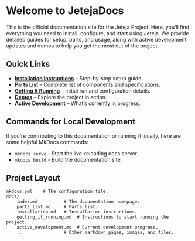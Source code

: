 # Welcome to JetejaDocs

This is the official documentation site for the Jeteja Project. Here, you’ll find everything you need to install, configure, and start using Jeteja. We provide detailed guides for setup, parts, and usage, along with active development updates and demos to help you get the most out of the project.

## Quick Links
- **[Installation Instructions](installation.md)** – Step-by-step setup guide.
- **[Parts List](parts_list.md)** – Complete list of components and specifications.
- **[Getting It Running](getting_it_running.md)** – Initial run and configuration details.
- **[Demos](demos.md)** – Explore the project in action.
- **[Active Development](active_development.md)** – What’s currently in progress.

## Commands for Local Development

If you’re contributing to this documentation or running it locally, here are some helpful MkDocs commands:

* `mkdocs serve` - Start the live-reloading docs server.
* `mkdocs build` - Build the documentation site.

## Project Layout

    mkdocs.yml    # The configuration file.
    docs/
        index.md          # The documentation homepage.
        parts_list.md     # Parts list.
        installation.md   # Installation instructions.
        getting_it_running.md  # Instructions to start running the project.
        active_development.md  # Current development progress.
        ...               # Other markdown pages, images, and files.
